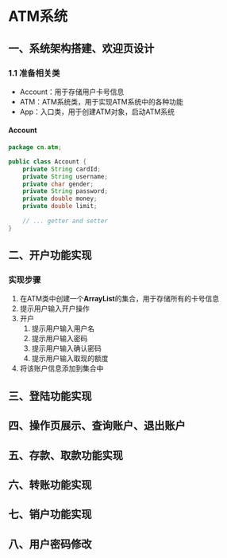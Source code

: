 # ATM系统

## 一、系统架构搭建、欢迎页设计

### 1.1 准备相关类

- Account：用于存储用户卡号信息
- ATM：ATM系统类，用于实现ATM系统中的各种功能
- App：入口类，用于创建ATM对象，启动ATM系统

#### Account

```java
package cn.atm;

public class Account {
    private String cardId;
    private String username;
    private char gender;
    private String password;
    private double money;
    private double limit;
    
    // ... getter and setter
}
```

## 二、开户功能实现

### 实现步骤

1. 在ATM类中创建一个**ArrayList**的集合，用于存储所有的卡号信息
2. 提示用户输入开户操作
3. 开户
   1. 提示用户输入用户名
   2. 提示用户输入密码
   3. 提示用户输入确认密码
   4. 提示用户输入取现的额度
4. 将该账户信息添加到集合中

## 三、登陆功能实现
## 四、操作页展示、查询账户、退出账户
## 五、存款、取款功能实现
## 六、转账功能实现
## 七、销户功能实现
## 八、用户密码修改